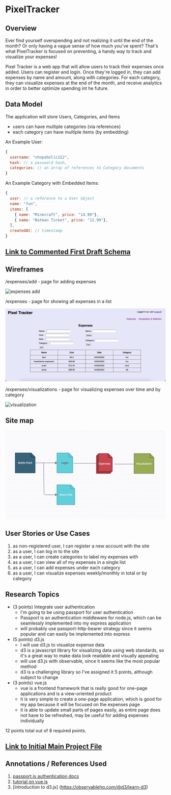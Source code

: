 # PixelTracker

## Overview

Ever find yourself overspending and not realizing it until the end of the month? Or only having a vague sense of how much you've spent? That's what PixelTracker is focused on preventing, a handy way to track and visualize your expenses!

Pixel Tracker is a web app that will allow users to track their expenses once added. Users can register and login. Once they're logged in, they can add expenses by name and amount, along with categories. For each category, they can visualize expenses at the end of the month, and receive analytics in order to better optimize spending int he future.

## Data Model

The application will store Users, Categories, and Items

* users can have multiple categories (via references)
* each category can have multiple items (by embedding)

An Example User:

```javascript
{
  username: "shopaholic222",
  hash: // a password hash,
  categories: // an array of references to Category documents
}
```

An Example Category with Embedded Items:

```javascript
{
  user: // a reference to a User object
  name: "fun",
  items: [
    { name: "Minecraft", price: "14.99"},
    { name: "Batman Ticket", price: "12.99"},
  ],
  createdAt: // timestamp
}
```

## [Link to Commented First Draft Schema](db.js) 

## Wireframes

/expenses/add - page for adding expenses

![expenses add](documentation/expenses-add.png)

/expenses - page for showing all expenses in a list

![expenses](documentation/expenses.png)

/expenses/visualizations - page for visualizing expenses over time and by category

![visualization](documentation/visualization.png)

## Site map

![Site map](documentation/site-map.png)

## User Stories or Use Cases

1. as non-registered user, I can register a new account with the site
2. as a user, I can log in to the site
3. as a user, I can create categories to label my expenses with
4. as a user, I can view all of my expenses in a single list
5. as a user, I can add expenses under each category
6. as a user, I can visualize expenses weekly/monthly in total or by category

## Research Topics

* (3 points) Integrate user authentication
    * I'm going to be using passport for user authentication
    * Passport is an authentication middleware for node.js, which can be seamlessly implemented into my express application
    * will probably use passport-http-bearer strategy since it seems popular and can easily be implemented into express
* (5 points) d3.js
    * I will use d3.js to visualize expense data
    * d3 is a javascript library for visualizing data using web standards, so it's a great way to make data look readable and visually appealing
    * will use d3.js with observable, since it seems like the most popular method
    * d3 is a challenging library so I've assigned it 5 points, although subject to change
* (3 points) vue.js
    * vue is a frontend framework that is really good for one-page applications and is a view-oriented product
    * it is very simple to create a one-page application, which is good for my app because it will be focused on the expenses page
    * it is able to update small parts of pages easily, as entire page does not have to be refreshed, may be useful for adding expenses individually

12 points total out of 8 required points.

## [Link to Initial Main Project File](app.js) 

## Annotations / References Used

1. [passport.js authentication docs](http://passportjs.org/docs)
2. [tutorial on vue.js](https://vuejs.org/v2/guide/)
3. [introduction to d3.js] (https://observablehq.com/@d3/learn-d3)

